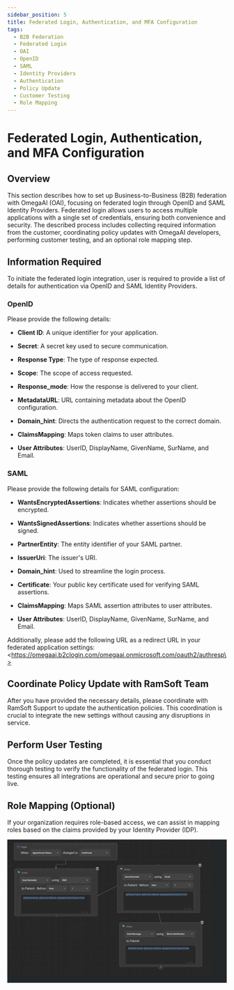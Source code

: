 ```yaml
---
sidebar_position: 5
title: Federated Login, Authentication, and MFA Configuration
tags:
  - B2B Federation
  - Federated Login
  - OAI
  - OpenID
  - SAML
  - Identity Providers
  - Authentication
  - Policy Update
  - Customer Testing
  - Role Mapping
---
```


# Federated Login, Authentication, and MFA Configuration

## Overview

This section describes how to set up Business-to-Business (B2B)
federation with OmegaAI (OAI), focusing on federated login through
OpenID and SAML Identity Providers. Federated login allows users to
access multiple applications with a single set of credentials, ensuring both convenience and security. 
The described process includes collecting required information from the customer, coordinating policy updates with
OmegaAI developers, performing customer testing, and an optional role mapping step.

## Information Required

To initiate the federated login integration, user is required to provide a list of details for authentication via OpenID and SAML Identity Providers.

### OpenID

Please provide the following details:

- **Client ID**: A unique identifier for your application.

- **Secret**: A secret key used to secure communication.

- **Response Type**: The type of response expected.

- **Scope**: The scope of access requested.

- **Response_mode**: How the response is delivered to your client.

- **MetadataURL**: URL containing metadata about the OpenID
  configuration.

- **Domain_hint**: Directs the authentication request to the correct
  domain.

- **ClaimsMapping**: Maps token claims to user attributes.

- **User Attributes**: UserID, DisplayName, GivenName, SurName, and
  Email.

### SAML

Please provide the following details for SAML configuration:

- **WantsEncryptedAssertions**: Indicates whether assertions should be
  encrypted.

- **WantsSignedAssertions**: Indicates whether assertions should be
  signed.

- **PartnerEntity**: The entity identifier of your SAML partner.

- **IssuerUri**: The issuer's URI.

- **Domain_hint**: Used to streamline the login process.

- **Certificate**: Your public key certificate used for verifying SAML
  assertions.

- **ClaimsMapping**: Maps SAML assertion attributes to user attributes.

- **User Attributes**: UserID, DisplayName, GivenName, SurName, and
  Email.

Additionally, please add the following URL as a redirect URL in your
federated application settings:
\<https://omegaai.b2clogin.com/omegaai.onmicrosoft.com/oauth2/authresp\>

## Coordinate Policy Update with RamSoft Team

After you have provided the necessary details, please coordinate with
RamSoft Support to update the authentication policies. This coordination
is crucial to integrate the new settings without causing any disruptions
in service.

## Perform User Testing

Once the policy updates are completed, it is essential that you conduct
thorough testing to verify the functionality of the federated login.
This testing ensures all integrations are operational and secure prior
to going live.

## Role Mapping (Optional)

If your organization requires role-based access, we can assist in
mapping roles based on the claims provided by your Identity Provider
(IDP).

![role mapping](./img/rolemapping.png)